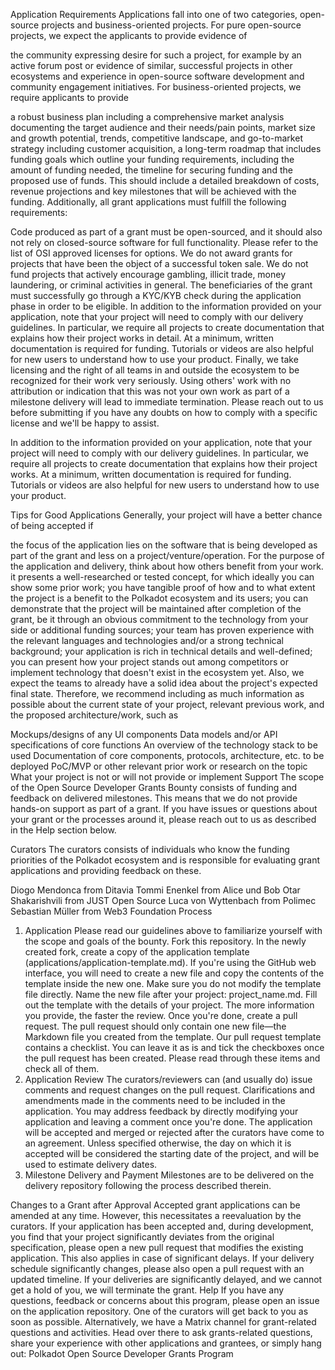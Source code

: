 Application Requirements
Applications fall into one of two categories, open-source projects and business-oriented projects. For pure open-source projects, we expect the applicants to provide evidence of

the community expressing desire for such a project, for example by an active forum post or evidence of similar, successful projects in other ecosystems and
experience in open-source software development and community engagement initiatives.
For business-oriented projects, we require applicants to provide

a robust business plan including a comprehensive market analysis documenting the target audience and their needs/pain points, market size and growth potential, trends, competitive landscape, and go-to-market strategy including customer acquisition,
a long-term roadmap that includes funding goals which outline your funding requirements, including the amount of funding needed, the timeline for securing funding and the proposed use of funds. This should include a detailed breakdown of costs, revenue projections and key milestones that will be achieved with the funding.
Additionally, all grant applications must fulfill the following requirements:

Code produced as part of a grant must be open-sourced, and it should also not rely on closed-source software for full functionality. Please refer to the list of OSI approved licenses for options.
We do not award grants for projects that have been the object of a successful token sale.
We do not fund projects that actively encourage gambling, illicit trade, money laundering, or criminal activities in general.
The beneficiaries of the grant must successfully go through a KYC/KYB check during the application phase in order to be eligible.
In addition to the information provided on your application, note that your project will need to comply with our delivery guidelines. In particular, we require all projects to create documentation that explains how their project works in detail. At a minimum, written documentation is required for funding. Tutorials or videos are also helpful for new users to understand how to use your product.
Finally, we take licensing and the right of all teams in and outside the ecosystem to be recognized for their work very seriously. Using others' work with no attribution or indication that this was not your own work as part of a milestone delivery will lead to immediate termination. Please reach out to us before submitting if you have any doubts on how to comply with a specific license and we'll be happy to assist.

In addition to the information provided on your application, note that your project will need to comply with our delivery guidelines. In particular, we require all projects to create documentation that explains how their project works. At a minimum, written documentation is required for funding. Tutorials or videos are also helpful for new users to understand how to use your product.

Tips for Good Applications
Generally, your project will have a better chance of being accepted if

the focus of the application lies on the software that is being developed as part of the grant and less on a project/venture/operation. For the purpose of the application and delivery, think about how others benefit from your work.
it presents a well-researched or tested concept, for which ideally you can show some prior work;
you have tangible proof of how and to what extent the project is a benefit to the Polkadot ecosystem and its users;
you can demonstrate that the project will be maintained after completion of the grant, be it through an obvious commitment to the technology from your side or additional funding sources;
your team has proven experience with the relevant languages and technologies and/or a strong technical background;
your application is rich in technical details and well-defined;
you can present how your project stands out among competitors or implement technology that doesn't exist in the ecosystem yet.
Also, we expect the teams to already have a solid idea about the project's expected final state. Therefore, we recommend including as much information as possible about the current state of your project, relevant previous work, and the proposed architecture/work, such as

Mockups/designs of any UI components
Data models and/or API specifications of core functions
An overview of the technology stack to be used
Documentation of core components, protocols, architecture, etc. to be deployed
PoC/MVP or other relevant prior work or research on the topic
What your project is not or will not provide or implement
Support
The scope of the Open Source Developer Grants Bounty consists of funding and feedback on delivered milestones. This means that we do not provide hands-on support as part of a grant. If you have issues or questions about your grant or the processes around it, please reach out to us as described in the Help section below.

Curators
The curators consists of individuals who know the funding priorities of the Polkadot ecosystem and is responsible for evaluating grant applications and providing feedback on these.

Diogo Mendonca from Ditavia
Tommi Enenkel from Alice und Bob
Otar Shakarishvili from JUST Open Source
Luca von Wyttenbach from Polimec
Sebastian Müller from Web3 Foundation
Process
1. Application
Please read our guidelines above to familiarize yourself with the scope and goals of the bounty.
Fork this repository.
In the newly created fork, create a copy of the application template (applications/application-template.md). If you're using the GitHub web interface, you will need to create a new file and copy the contents of the template inside the new one. Make sure you do not modify the template file directly.
Name the new file after your project: project_name.md.
Fill out the template with the details of your project. The more information you provide, the faster the review.
Once you're done, create a pull request. The pull request should only contain one new file—the Markdown file you created from the template.
Our pull request template contains a checklist. You can leave it as is and tick the checkboxes once the pull request has been created. Please read through these items and check all of them.
2. Application Review
The curators/reviewers can (and usually do) issue comments and request changes on the pull request.
Clarifications and amendments made in the comments need to be included in the application. You may address feedback by directly modifying your application and leaving a comment once you're done.
The application will be accepted and merged or rejected after the curators have come to an agreement. Unless specified otherwise, the day on which it is accepted will be considered the starting date of the project, and will be used to estimate delivery dates.
3. Milestone Delivery and Payment
Milestones are to be delivered on the delivery repository following the process described therein.

Changes to a Grant after Approval
Accepted grant applications can be amended at any time. However, this necessitates a reevaluation by the curators. If your application has been accepted and, during development, you find that your project significantly deviates from the original specification, please open a new pull request that modifies the existing application. This also applies in case of significant delays.
If your delivery schedule significantly changes, please also open a pull request with an updated timeline.
If your deliveries are significantly delayed, and we cannot get a hold of you, we will terminate the grant.
Help
If you have any questions, feedback or concerns about this program, please open an issue on the application repository. One of the curators will get back to you as soon as possible. Alternatively, we have a Matrix channel for grant-related questions and activities. Head over there to ask grants-related questions, share your experience with other applications and grantees, or simply hang out: Polkadot Open Source Developer Grants Program
